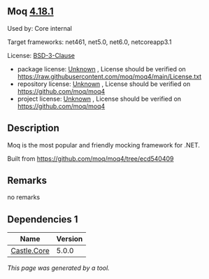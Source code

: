 Moq [4.18.1](https://www.nuget.org/packages/Moq/4.18.1)
--------------------

Used by: Core internal

Target frameworks: net461, net5.0, net6.0, netcoreapp3.1

License: [BSD-3-Clause](../../../../licenses/bsd-3-clause) 

- package license: [Unknown](https://raw.githubusercontent.com/moq/moq4/main/License.txt) , License should be verified on https://raw.githubusercontent.com/moq/moq4/main/License.txt
- repository license: [Unknown](https://github.com/moq/moq4) , License should be verified on https://github.com/moq/moq4
- project license: [Unknown](https://github.com/moq/moq4) , License should be verified on https://github.com/moq/moq4

Description
-----------
Moq is the most popular and friendly mocking framework for .NET.

Built from https://github.com/moq/moq4/tree/ecd540409

Remarks
-----------
no remarks


Dependencies 1
-----------

|Name|Version|
|----------|:----|
|[Castle.Core](../../../../packages/nuget.org/castle.core/5.0.0)|5.0.0|

*This page was generated by a tool.*
